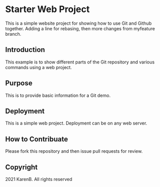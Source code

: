 # Starter Web Project

This is a simple website project for showing how to use Git and Github together.  Adding a line for rebasing, then more changes from myfeature branch.

## Introduction

This example is to show different parts of the Git repository and various commands using a web project.

## Purpose

This is to provide basic information for a Git demo.

## Deployment

This is a simple web project. Deployment can be on any web server. 

## How to Contribuate

Please fork this repository and then issue pull requests for review.

## Copyright

2021 KarenB.  All rights reserved

